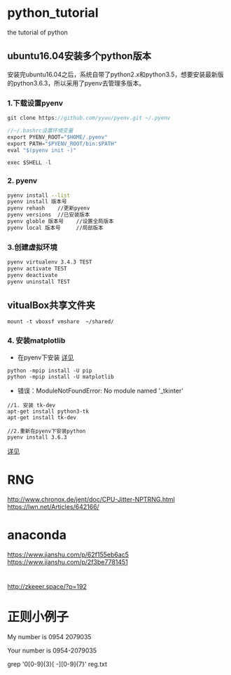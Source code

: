 # python_tutorial
the tutorial of python 

## ubuntu16.04安装多个python版本
安装完ubuntu16.04之后，系统自带了python2.x和python3.5，想要安装最新版的python3.6.3，所以采用了pyenv去管理多版本。
### 1.下载设置pyenv
```c
git clone https://github.com/yyuu/pyenv.git ~/.pyenv

//~/.bashrc设置环境变量
export PYENV_ROOT="$HOME/.pyenv"
export PATH="$PYENV_ROOT/bin:$PATH"
eval "$(pyenv init -)"

exec $SHELL -l
```

### 2. pyenv
```bash
pyenv install --list
pyenv install 版本号
pyenv rehash    //更新pyenv
pyenv versions  //已安装版本
pyenv globle 版本号    //设置全局版本
pyenv local 版本号     //局部版本
```

### 3.创建虚拟环境
```bash
pyenv virtualenv 3.4.3 TEST
pyenv activate TEST
pyenv deactivate
pyenv uninstall TEST
```

## vitualBox共享文件夹
```shell
mount -t vboxsf vmshare  ~/shared/
``` 
### 4. 安装matplotlib
- 在pyenv下安装
[详见](https://matplotlib.org/users/installing.html)
```shell
python -mpip install -U pip
python -mpip install -U matplotlib
```

- 错误：ModuleNotFoundError: No module named '_tkinter'
```shell
//1. 安装 tk-dev
apt-get install python3-tk
apt-get install tk-dev

//2.重新在pyenv下安装python
pyenv install 3.6.3

```
[详见](https://www.imooc.com/article/21754)



# RNG
http://www.chronox.de/jent/doc/CPU-Jitter-NPTRNG.html
https://lwn.net/Articles/642166/

# anaconda
https://www.jianshu.com/p/62f155eb6ac5
https://www.jianshu.com/p/2f3be7781451

# 
http://zkeeer.space/?p=192

# 正则小例子

My number is 0954 2079035

Your number is 0954-2079035

grep '0[0-9]\{3\}[ -][0-9]\{7\}' reg.txt